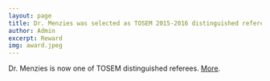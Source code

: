 ```yaml
---
layout: page
title: Dr. Menzies was selected as TOSEM 2015-2016 distinguished referee
author: Admin
excerpt: Reward
img: award.jpeg
---
```

Dr. Menzies is now one of  TOSEM distinguished referees. [More](http://tosem.acm.org/distinguished-reviewers.cfm).
